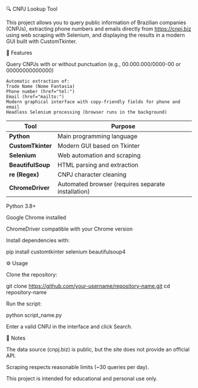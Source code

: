 🔍 CNPJ Lookup Tool

This project allows you to query public information of Brazilian companies (CNPJs), extracting phone numbers and emails directly from https://cnpj.biz using web scraping with Selenium, and displaying the results in a modern GUI built with CustomTkinter.

🚀 Features

Query CNPJs with or without punctuation (e.g., 00.000.000/0000-00 or 00000000000000)

    Automatic extraction of:
    Trade Name (Nome Fantasia)
    Phone number (href="tel:")
    Email (href="mailto:")
    Modern graphical interface with copy-friendly fields for phone and email
    Headless Selenium processing (browser runs in the background)

| Tool              | Purpose                                            |
| ----------------- | -------------------------------------------------- |
| **Python**        | Main programming language                          |
| **CustomTkinter** | Modern GUI based on Tkinter                        |
| **Selenium**      | Web automation and scraping                        |
| **BeautifulSoup** | HTML parsing and extraction                        |
| **re (Regex)**    | CNPJ character cleaning                            |
| **ChromeDriver**  | Automated browser (requires separate installation) |


Python 3.8+

Google Chrome installed

ChromeDriver compatible with your Chrome version

Install dependencies with:

pip install customtkinter selenium beautifulsoup4

⚙️ Usage

Clone the repository:

git clone https://github.com/your-username/repository-name.git
cd repository-name


Run the script:

python script_name.py


Enter a valid CNPJ in the interface and click Search.

📌 Notes

The data source (cnpj.biz) is public, but the site does not provide an official API.

Scraping respects reasonable limits (~30 queries per day).

This project is intended for educational and personal use only.
